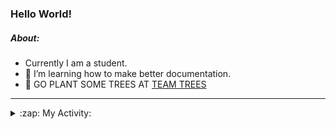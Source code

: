 ### Hello World!

##### About:
- Currently I am a student.
- 🌱 I’m learning how to make better documentation.
- 🌱 GO PLANT SOME TREES AT [TEAM TREES](https://teamtrees.org/)

---
<details>
  <summary>:zap: My Activity:</summary>
  
<!--START_SECTION:waka-->
![Code Time](http://img.shields.io/badge/Code%20Time-1%2C152%20hrs%2043%20mins-blue)

**I'm a Night 🦉** 

```text
🌞 Morning                1574 commits        ██░░░░░░░░░░░░░░░░░░░░░░░   09.53 % 
🌆 Daytime                5753 commits        █████████░░░░░░░░░░░░░░░░   34.83 % 
🌃 Evening                4753 commits        ███████░░░░░░░░░░░░░░░░░░   28.77 % 
🌙 Night                  4439 commits        ███████░░░░░░░░░░░░░░░░░░   26.87 % 
```
📅 **I'm Most Productive on Wednesday** 

```text
Monday                   2438 commits        ████░░░░░░░░░░░░░░░░░░░░░   14.76 % 
Tuesday                  2200 commits        ███░░░░░░░░░░░░░░░░░░░░░░   13.32 % 
Wednesday                3801 commits        ██████░░░░░░░░░░░░░░░░░░░   23.01 % 
Thursday                 2092 commits        ███░░░░░░░░░░░░░░░░░░░░░░   12.66 % 
Friday                   1644 commits        ██░░░░░░░░░░░░░░░░░░░░░░░   09.95 % 
Saturday                 1464 commits        ██░░░░░░░░░░░░░░░░░░░░░░░   08.86 % 
Sunday                   2880 commits        ████░░░░░░░░░░░░░░░░░░░░░   17.43 % 
```


📊 **This Week I Spent My Time On** 

```text
🔥 Editors: 
VS Code                  1 hr 38 mins        █████████████████████████   100.00 % 

🐱‍💻 Projects: 
giveth-dapps-v2          1 hr 37 mins        █████████████████████████   99.33 % 
praise                   0 secs              ░░░░░░░░░░░░░░░░░░░░░░░░░   00.67 % 
```


 Last Updated on 20/07/2023 11:09:41 UTC
<!--END_SECTION:waka-->
</details>
